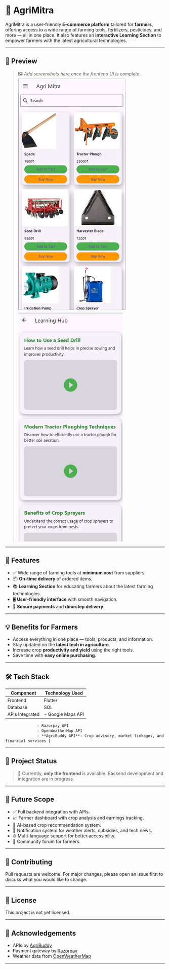 # 🌾 AgriMitra

AgriMitra is a user-friendly **E-commerce platform** tailored for **farmers**, offering access to a wide range of farming tools, fertilizers, pesticides, and more — all in one place. It also features an **interactive Learning Section** to empower farmers with the latest agricultural technologies.

---

## 📱 Preview

> 🖼️ *Add screenshots here once the frontend UI is complete.*
![Home Screen](screenshots/home.jpg)
![Learning Section](screenshots/learning.jpg)
<!-- Example:
![Home Screen](screenshots/home_screen.png)
![Learning Section](screenshots/learning_section.png)
-->

---

## 🚀 Features

- ✅ Wide range of farming tools at **minimum cost** from suppliers.
- 📦 **On-time delivery** of ordered items.
- 📚 **Learning Section** for educating farmers about the latest farming technologies.
- 🖥️ **User-friendly interface** with smooth navigation.
- 🔐 **Secure payments** and **doorstep delivery**.

---

## 💡 Benefits for Farmers

- Access everything in one place — tools, products, and information.
- Stay updated on the **latest tech in agriculture**.
- Increase crop **productivity and yield** using the right tools.
- Save time with **easy online purchasing**.

---

## 🛠 Tech Stack

| Component       | Technology Used      |
|----------------|----------------------|
| Frontend        | Flutter               |
| Database        | SQL                  |
| APIs Integrated | - Google Maps API  
                  - Razorpay API  
                  - OpenWeatherMap API  
                  - **AgriBuddy API**: Crop advisory, market linkages, and financial services |

---

## 📌 Project Status

> 🔧 Currently, **only the frontend** is available. Backend development and integration are in progress.

---

## 🔭 Future Scope

- ✅ Full backend integration with APIs.
- 📈 Farmer dashboard with crop analysis and earnings tracking.
- 🧠 AI-based crop recommendation system.
- 🔔 Notification system for weather alerts, subsidies, and tech news.
- 🌐 Multi-language support for better accessibility.
- 🤝 Community forum for farmers.

---

## 🤝 Contributing

Pull requests are welcome. For major changes, please open an issue first to discuss what you would like to change.

---

## 📄 License

This project is not yet licensed.

---

## 🙌 Acknowledgements

- APIs by [AgriBuddy](https://agribuddy.com)
- Payment gateway by [Razorpay](https://razorpay.com)
- Weather data from [OpenWeatherMap](https://openweathermap.org)

---


